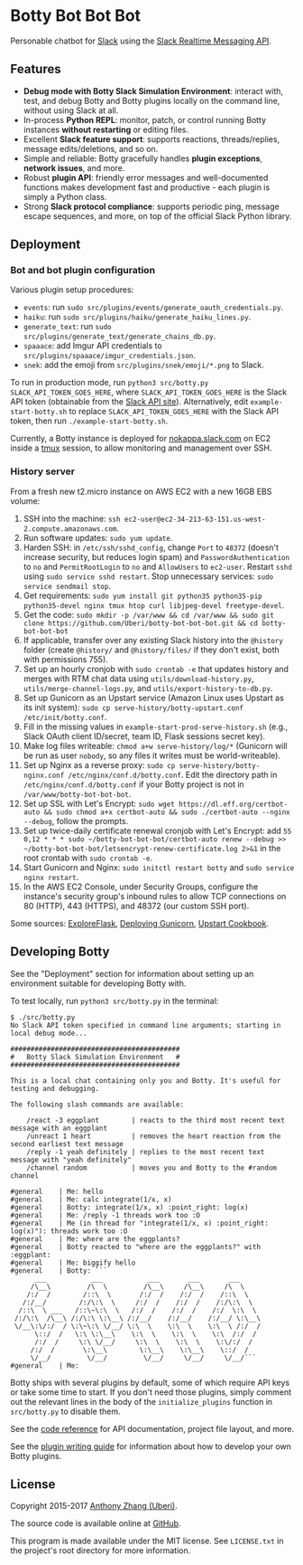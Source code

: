 Botty Bot Bot Bot
=================
Personable chatbot for [Slack](https://slack.com/) using the [Slack Realtime Messaging API](https://api.slack.com/rtm).

Features
--------

* **Debug mode with Botty Slack Simulation Environment**: interact with, test, and debug Botty and Botty plugins locally on the command line, without using Slack at all.
* In-process **Python REPL**: monitor, patch, or control running Botty instances **without restarting** or editing files.
* Excellent **Slack feature support**: supports reactions, threads/replies, message edits/deletions, and so on.
* Simple and reliable: Botty gracefully handles **plugin exceptions**, **network issues**, and more.
* Robust **plugin API**: friendly error messages and well-documented functions makes development fast and productive - each plugin is simply a Python class.
* Strong **Slack protocol compliance**: supports periodic ping, message escape sequences, and more, on top of the official Slack Python library.

Deployment
----------

### Bot and bot plugin configuration

Various plugin setup procedures:

* `events`: run `sudo src/plugins/events/generate_oauth_credentials.py`.
* `haiku`: run `sudo src/plugins/haiku/generate_haiku_lines.py`.
* `generate_text`: run `sudo src/plugins/generate_text/generate_chains_db.py`.
* `spaaace`: add Imgur API credentials to `src/plugins/spaaace/imgur_credentials.json`.
* `snek`: add the emoji from `src/plugins/snek/emoji/*.png` to Slack.

To run in production mode, run `python3 src/botty.py SLACK_API_TOKEN_GOES_HERE`, where `SLACK_API_TOKEN_GOES_HERE` is the Slack API token (obtainable from the [Slack API site](https://api.slack.com/)). Alternatively, edit `example-start-botty.sh` to replace `SLACK_API_TOKEN_GOES_HERE` with the Slack API token, then run `./example-start-botty.sh`.

Currently, a Botty instance is deployed for [nokappa.slack.com](https://nokappa.slack.com/) on EC2 inside a [tmux](https://tmux.github.io/) session, to allow monitoring and management over SSH.

### History server

From a fresh new t2.micro instance on AWS EC2 with a new 16GB EBS volume:

1. SSH into the machine: `ssh ec2-user@ec2-34-213-63-151.us-west-2.compute.amazonaws.com`.
2. Run software updates: `sudo yum update`.
3. Harden SSH: in `/etc/ssh/sshd_config`, change `Port` to `48372` (doesn't increase security, but reduces login spam) and `PasswordAuthentication` to `no` and `PermitRootLogin` to `no` and `AllowUsers` to `ec2-user`. Restart `sshd` using `sudo service sshd restart`. Stop unnecessary services: `sudo service sendmail stop`.
5. Get requirements: `sudo yum install git python35 python35-pip python35-devel nginx tmux htop curl libjpeg-devel freetype-devel`.
6. Get the code: `sudo mkdir -p /var/www && cd /var/www && sudo git clone https://github.com/Uberi/botty-bot-bot-bot.git && cd botty-bot-bot-bot`
7. If applicable, transfer over any existing Slack history into the `@history` folder (create `@history/` and `@history/files/` if they don't exist, both with permissions 755).
8. Set up an hourly cronjob with `sudo crontab -e` that updates history and merges with RTM chat data using `utils/download-history.py`, `utils/merge-channel-logs.py`, and `utils/export-history-to-db.py`.
9. Set up Gunicorn as an Upstart service (Amazon Linux uses Upstart as its init system): `sudo cp serve-history/botty-upstart.conf /etc/init/botty.conf`.
10. Fill in the missing values in `example-start-prod-serve-history.sh` (e.g., Slack OAuth client ID/secret, team ID, Flask sessions secret key).
11. Make log files writeable: `chmod a+w serve-history/log/*` (Gunicorn will be run as user `nobody`, so any files it writes must be world-writeable).
12. Set up Nginx as a reverse proxy: `sudo cp serve-history/botty-nginx.conf /etc/nginx/conf.d/botty.conf`. Edit the directory path in `/etc/nginx/conf.d/botty.conf` if your Botty project is not in `/var/www/botty-bot-bot-bot`.
13. Set up SSL with Let's Encrypt: `sudo wget https://dl.eff.org/certbot-auto && sudo chmod a+x certbot-auto && sudo ./certbot-auto --nginx --debug`, follow the prompts.
14. Set up twice-daily certificate renewal cronjob with Let's Encrypt: add `55 0,12 * * * sudo ~/botty-bot-bot-bot/certbot-auto renew --debug >> ~/botty-bot-bot-bot/letsencrypt-renew-certificate.log 2>&1` in the root crontab with `sudo crontab -e`.
15. Start Gunicorn and Nginx: `sudo initctl restart botty` and `sudo service nginx restart`.
16. In the AWS EC2 Console, under Security Groups, configure the instance's security group's inbound rules to allow TCP connections on 80 (HTTP), 443 (HTTPS), and 48372 (our custom SSH port).

Some sources: [ExploreFlask](http://exploreflask.com/en/latest/deployment.html), [Deploying Gunicorn](http://docs.gunicorn.org/en/stable/deploy.html), [Upstart Cookbook](http://upstart.ubuntu.com/cookbook/).

Developing Botty
----------------

See the "Deployment" section for information about setting up an environment suitable for developing Botty with.

To test locally, run `python3 src/botty.py` in the terminal:

    $ ./src/botty.py
    No Slack API token specified in command line arguments; starting in local debug mode...

    ##########################################
    #   Botty Slack Simulation Environment   #
    ##########################################

    This is a local chat containing only you and Botty. It's useful for testing and debugging.

    The following slash commands are available:

        /react -3 eggplant        | reacts to the third most recent text message with an eggplant
        /unreact 1 heart          | removes the heart reaction from the second earliest text message
        /reply -1 yeah definitely | replies to the most recent text message with "yeah definitely"
        /channel random           | moves you and Botty to the #random channel

    #general    | Me: hello
    #general    | Me: calc integrate(1/x, x)
    #general    | Botty: integrate(1/x, x) :point_right: log(x)
    #general    | Me: /reply -1 threads work too :O
    #general    | Me (in thread for "integrate(1/x, x) :point_right: log(x)"): threads work too :O
    #general    | Me: where are the eggplants?
    #general    | Botty reacted to "where are the eggplants?" with :eggplant:
    #general    | Me: biggify hello
    #general    | Botty: ```
          ___           ___           ___       ___       ___     
         /\__\         /\  \         /\__\     /\__\     /\  \    
        /:/  /        /::\  \       /:/  /    /:/  /    /::\  \   
       /:/__/        /:/\:\  \     /:/  /    /:/  /    /:/\:\  \  
      /::\  \ ___   /::\~\:\  \   /:/  /    /:/  /    /:/  \:\  \ 
     /:/\:\  /\__\ /:/\:\ \:\__\ /:/__/    /:/__/    /:/__/ \:\__\
     \/__\:\/:/  / \:\~\:\ \/__/ \:\  \    \:\  \    \:\  \ /:/  /
          \::/  /   \:\ \:\__\    \:\  \    \:\  \    \:\  /:/  / 
          /:/  /     \:\ \/__/     \:\  \    \:\  \    \:\/:/  /  
         /:/  /       \:\__\        \:\__\    \:\__\    \::/  /   
         \/__/         \/__/         \/__/     \/__/     \/__/```
    #general    | Me: 

Botty ships with several plugins by default, some of which require API keys or take some time to start. If you don't need those plugins, simply comment out the relevant lines in the body of the `initialize_plugins` function in `src/botty.py` to disable them.

See the [code reference](https://github.com/Uberi/botty-bot-bot-bot/blob/master/docs/reference.md) for API documentation, project file layout, and more.

See the [plugin writing guide](https://github.com/Uberi/botty-bot-bot-bot/blob/master/docs/writing-plugins.md) for information about how to develop your own Botty plugins.

License
-------

Copyright 2015-2017 [Anthony Zhang (Uberi)](https://anthony-zhang.me).

The source code is available online at [GitHub](https://github.com/Uberi/botty-bot-bot-bot).

This program is made available under the MIT license. See ``LICENSE.txt`` in the project's root directory for more information.
